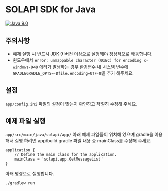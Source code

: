 # SOLAPI SDK for Java

[![Java 9.0](https://img.shields.io/badge/Java-v9.0-red.svg)](https://www.oracle.com/technetwork/java/javase/downloads/jdk9-downloads-3848520.html)

## 주의사항
* 예제 실행 시 반드시 JDK 9 버전 이상으로 실행해야 정상적으로 작동합니다.
* 윈도우에서 `error: unmappable character (0xEC) for encoding x-windows-949` 에러가 발생하는 경우 환경변수 내 시스템 변수에 `GRADLEGRADLE_OPTS=-Dfile.encoding=UTF-8`을 추가 해주세요. 

## 설정
`app/config.ini` 파일의 설정이 맞는지 확인하고 적절히 수정해 주세요.

## 예제 파일 실행
`app/src/main/java/solapi/app/` 아래 예제 파일들이 위치해 있으며 gradle을 이용해서 실행 하려면 app/build.gradle 파일 내용 중 mainClass를 수정해 주세요.

```
application {
    // Define the main class for the application.
    mainClass = 'solapi.app.GetMessageList'
}
```

아래 명령으로 실행합니다.

```
./gradlew run
```
